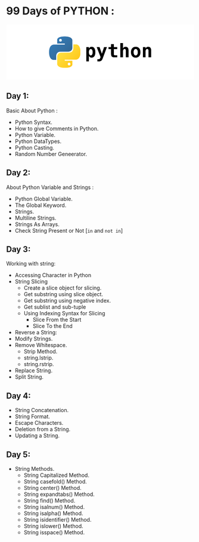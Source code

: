 # 99 Days of PYTHON :
![](/images/py.png)
## Day 1:

Basic About Python :

- Python Syntax.
- How to give Comments in Python.
- Python Variable.
- Python DataTypes.
- Python Casting.
- Random Number Geneerator. 

## Day 2:

About Python Variable and Strings :

- Python Global Variable.
- The Global Keyword.
- Strings.
- Multiline Strings.
- Strings As Arrays.
- Check String Present or Not [`in` and  `not in`]


## Day 3:

Working with string:

- Accessing Character in Python
- String Slicing
    * Create a slice object for slicing.
    * Get substring using slice object.
    * Get substring using negative index.
    * Get sublist and sub-tuple 
    * Using Indexing Syntax for Slicing
       * Slice From the Start
       * Slice To the End
- Reverse a String: 
- Modify Strings.
- Remove Whitespace.
   * Strip Method.
   * string.lstrip.
   * string.rstrip.
- Replace String.
- Split String.

## Day 4:

- String Concatenation.
- String Format.
- Escape Characters.
- Deletion from a String.
- Updating  a String.



## Day 5:
- String Methods.
   * String Capitalized Method.
   * String casefold() Method.
   * String center() Method.
   * String expandtabs() Method.
   * String find() Method.
   * String isalnum() Method.
   * String isalpha() Method.
   * String isidentifier() Method.
   * String islower() Method.
   * String isspace() Method.
